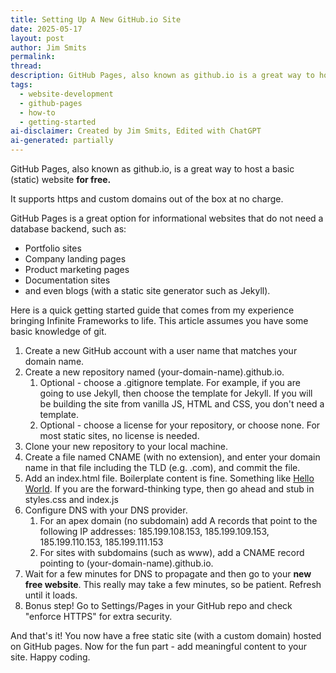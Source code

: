 ```yaml
---
title: Setting Up A New GitHub.io Site
date: 2025-05-17
layout: post
author: Jim Smits
permalink: 
thread: 
description: GitHub Pages, also known as github.io is a great way to host a basic (static) website on for free. Here's a quick article about how to get started.
tags:
  - website-development
  - github-pages
  - how-to
  - getting-started
ai-disclaimer: Created by Jim Smits, Edited with ChatGPT
ai-generated: partially
---
```

GitHub Pages, also known as github.io, is a great way to host a basic (static) website **for free.**

It supports https and custom domains out of the box at no charge. 

GitHub Pages is a great option for informational websites that do not need a database backend, such as:

- Portfolio sites
- Company landing pages
- Product marketing pages
- Documentation sites
- and even blogs (with a static site generator such as Jekyll).

Here is a quick getting started guide that comes from my experience bringing Infinite Frameworks to life.  This article assumes you have some basic knowledge of git.

1. Create a new GitHub account with a user name that matches your domain name.
2. Create a new repository named (your-domain-name).github.io.
	1. Optional - choose a .gitignore template. For example, if you are going to use Jekyll, then choose the template for Jekyll.  If you will be building the site from vanilla JS, HTML and CSS, you don't need a template.
	2. Optional - choose a license for your repository, or choose none. For most static sites, no license is needed.
3. Clone your new repository to your local machine.
4. Create a file named CNAME (with no extension), and enter your domain name in that file including the TLD (e.g. .com), and commit the file.
5. Add an index.html file. Boilerplate content is fine.  Something like [Hello World](/hello-world/).  If you are the forward-thinking type, then go ahead and stub in styles.css and index.js
6. Configure DNS with your DNS provider.
	1. For an apex domain (no subdomain) add A records that point to the following IP addresses: 185.199.108.153, 185.199.109.153, 185.199.110.153, 185.199.111.153
	2. For sites with subdomains (such as www), add a CNAME record pointing to (your-domain-name).github.io.
7. Wait for a few minutes for DNS to propagate and then go to your **new free website**. This really may take a few minutes, so be patient.  Refresh until it loads.
8. Bonus step! Go to Settings/Pages in your GitHub repo and check "enforce HTTPS" for extra security.

And that's it!  You now have a free static site (with a custom domain) hosted on GitHub pages.  Now for the fun part - add meaningful content to your site.  Happy coding.